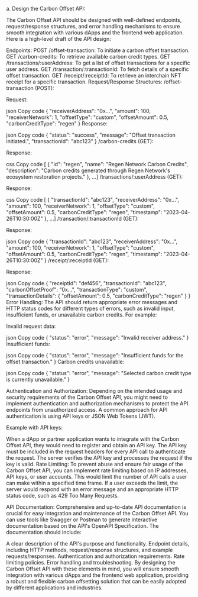 a. Design the Carbon Offset API:

The Carbon Offset API should be designed with well-defined endpoints, request/response structures, and error handling mechanisms to ensure smooth integration with various dApps and the frontend web application. Here is a high-level draft of the API design:

Endpoints:
POST /offset-transaction: To initiate a carbon offset transaction.
GET /carbon-credits: To retrieve available carbon credit types.
GET /transactions/:userAddress: To get a list of offset transactions for a specific user address.
GET /transaction/:transactionId: To fetch details of a specific offset transaction.
GET /receipt/:receiptId: To retrieve an interchain NFT receipt for a specific transaction.
Request/Response Structures:
/offset-transaction (POST):

Request:

json
Copy code
{
  "receiverAddress": "0x...",
  "amount": 100,
  "receiverNetwork": 1,
  "offsetType": "custom",
  "offsetAmount": 0.5,
  "carbonCreditType": "regen"
}
Response:

json
Copy code
{
  "status": "success",
  "message": "Offset transaction initiated.",
  "transactionId": "abc123"
}
/carbon-credits (GET):

Response:

css
Copy code
[  {    "id": "regen",    "name": "Regen Network Carbon Credits",    "description": "Carbon credits generated through Regen Network's ecosystem restoration projects."  },  ...]
/transactions/:userAddress (GET):

Response:

css
Copy code
[  {    "transactionId": "abc123",    "receiverAddress": "0x...",    "amount": 100,    "receiverNetwork": 1,    "offsetType": "custom",    "offsetAmount": 0.5,    "carbonCreditType": "regen",    "timestamp": "2023-04-26T10:30:00Z"  },  ...]
/transaction/:transactionId (GET):

Response:

json
Copy code
{
  "transactionId": "abc123",
  "receiverAddress": "0x...",
  "amount": 100,
  "receiverNetwork": 1,
  "offsetType": "custom",
  "offsetAmount": 0.5,
  "carbonCreditType": "regen",
  "timestamp": "2023-04-26T10:30:00Z"
}
/receipt/:receiptId (GET):

Response:

json
Copy code
{
  "receiptId": "def456",
  "transactionId": "abc123",
  "carbonOffsetProof": "0x...",
  "transactionType": "custom",
  "transactionDetails": {
    "offsetAmount": 0.5,
    "carbonCreditType": "regen"
  }
}
Error Handling:
The API should return appropriate error messages and HTTP status codes for different types of errors, such as invalid input, insufficient funds, or unavailable carbon credits. For example:

Invalid request data:

json
Copy code
{
  "status": "error",
  "message": "Invalid receiver address."
}
Insufficient funds:

json
Copy code
{
  "status": "error",
  "message": "Insufficient funds for the offset transaction."
}
Carbon credits unavailable:

json
Copy code
{
  "status": "error",
  "message": "Selected carbon credit type is currently unavailable."
}

Authentication and Authorization:
Depending on the intended usage and security requirements of the Carbon Offset API, you might need to implement authentication and authorization mechanisms to protect the API endpoints from unauthorized access. A common approach for API authentication is using API keys or JSON Web Tokens (JWT).

Example with API keys:

When a dApp or partner application wants to integrate with the Carbon Offset API, they would need to register and obtain an API key.
The API key must be included in the request headers for every API call to authenticate the request.
The server verifies the API key and processes the request if the key is valid.
Rate Limiting:
To prevent abuse and ensure fair usage of the Carbon Offset API, you can implement rate limiting based on IP addresses, API keys, or user accounts. This would limit the number of API calls a user can make within a specified time frame. If a user exceeds the limit, the server would respond with an error message and an appropriate HTTP status code, such as 429 Too Many Requests.

API Documentation:
Comprehensive and up-to-date API documentation is crucial for easy integration and maintenance of the Carbon Offset API. You can use tools like Swagger or Postman to generate interactive documentation based on the API's OpenAPI Specification. The documentation should include:

A clear description of the API's purpose and functionality.
Endpoint details, including HTTP methods, request/response structures, and example requests/responses.
Authentication and authorization requirements.
Rate limiting policies.
Error handling and troubleshooting.
By designing the Carbon Offset API with these elements in mind, you will ensure smooth integration with various dApps and the frontend web application, providing a robust and flexible carbon offsetting solution that can be easily adopted by different applications and industries.
